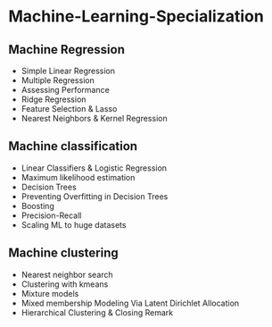 # Machine-Learning-Specialization

## Machine Regression
- Simple Linear Regression 
- Multiple Regression
- Assessing Performance
- Ridge Regression
- Feature Selection & Lasso
- Nearest Neighbors & Kernel Regression

## Machine classification
- Linear Classifiers & Logistic Regression
- Maximum likelihood estimation
- Decision Trees
- Preventing Overfitting in Decision Trees
- Boosting
- Precision-Recall
- Scaling ML to huge datasets

## Machine clustering
- Nearest neighbor search 
- Clustering with kmeans
- Mixture models
- Mixed membership Modeling Via Latent Dirichlet Allocation
- Hierarchical Clustering & Closing Remark 

